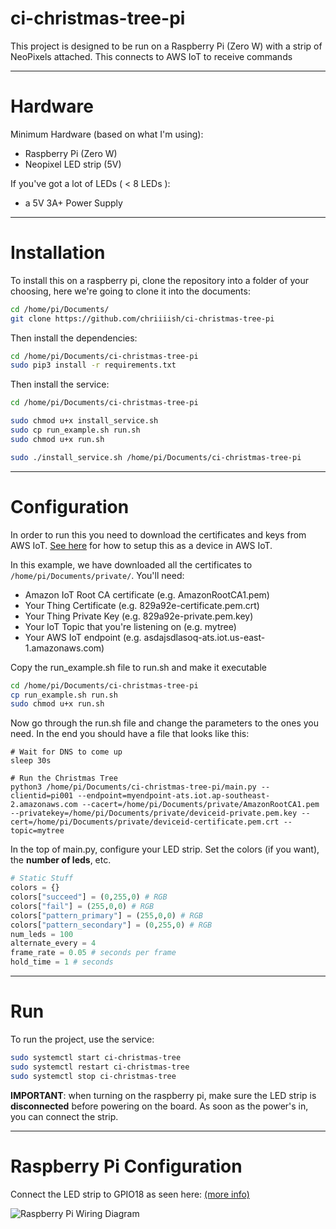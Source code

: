 ci-christmas-tree-pi
====================
This project is designed to be run on a Raspberry Pi (Zero W) with a strip of NeoPixels attached.
This connects to AWS IoT to receive commands

---

Hardware
========

Minimum Hardware (based on what I'm using):
* Raspberry Pi (Zero W)
* Neopixel LED strip (5V)

If you've got a lot of LEDs ( < 8 LEDs ):
* a 5V 3A+ Power Supply

---

Installation
============
To install this on a raspberry pi, clone the repository into a folder of your choosing, here we're going to clone it into the documents:
```bash
cd /home/pi/Documents/
git clone https://github.com/chriiiish/ci-christmas-tree-pi
```

Then install the dependencies:

```bash
cd /home/pi/Documents/ci-christmas-tree-pi
sudo pip3 install -r requirements.txt
```

Then install the service:

```bash
cd /home/pi/Documents/ci-christmas-tree-pi

sudo chmod u+x install_service.sh
sudo cp run_example.sh run.sh
sudo chmod u+x run.sh

sudo ./install_service.sh /home/pi/Documents/ci-christmas-tree-pi
```

---

Configuration
=============
In order to run this you need to download the certificates and keys from AWS IoT. [See here](https://docs.aws.amazon.com/iot/latest/developerguide/iot-sdk-setup.html) for how to setup this as a device in AWS IoT.

In this example, we have downloaded all the certificates to `/home/pi/Documents/private/`. You'll need:

* Amazon IoT Root CA certificate (e.g. AmazonRootCA1.pem)
* Your Thing Certificate (e.g. 829a92e-certificate.pem.crt)
* Your Thing Private Key (e.g. 829a92e-private.pem.key)
* Your IoT Topic that you're listening on (e.g. mytree)
* Your AWS IoT endpoint (e.g. asdajsdlasoq-ats.iot.us-east-1.amazonaws.com)

Copy the run_example.sh file to run.sh and make it executable

```bash
cd /home/pi/Documents/ci-christmas-tree-pi
cp run_example.sh run.sh
sudo chmod u+x run.sh
```

Now go through the run.sh file and change the parameters to the ones you need. In the end you should have a file that looks like this:

```
# Wait for DNS to come up
sleep 30s

# Run the Christmas Tree
python3 /home/pi/Documents/ci-christmas-tree-pi/main.py --clientid=pi001 --endpoint=myendpoint-ats.iot.ap-southeast-2.amazonaws.com --cacert=/home/pi/Documents/private/AmazonRootCA1.pem --privatekey=/home/pi/Documents/private/deviceid-private.pem.key --cert=/home/pi/Documents/private/deviceid-certificate.pem.crt --topic=mytree
```

In the top of main.py, configure your LED strip. Set the colors (if you want), the **number of leds**, etc.

```python
# Static Stuff
colors = {}
colors["succeed"] = (0,255,0) # RGB
colors["fail"] = (255,0,0) # RGB
colors["pattern_primary"] = (255,0,0) # RGB
colors["pattern_secondary"] = (0,255,0) # RGB
num_leds = 100
alternate_every = 4
frame_rate = 0.05 # seconds per frame
hold_time = 1 # seconds
```

---

Run
===

To run the project, use the service:
```bash
sudo systemctl start ci-christmas-tree
sudo systemctl restart ci-christmas-tree
sudo systemctl stop ci-christmas-tree
```

**IMPORTANT**: when turning on the raspberry pi, make sure the LED strip is **disconnected** before powering on the board. As soon as the power's in, you can connect the strip.

---

Raspberry Pi Configuration
==========================

Connect the LED strip to GPIO18 as seen here: [(more info)](https://learn.adafruit.com/neopixels-on-raspberry-pi/raspberry-pi-wiring)

![Raspberry Pi Wiring Diagram](https://cdn-learn.adafruit.com/assets/assets/000/063/928/original/led_strips_raspi_NeoPixel_powered_bb.jpg "Raspberry Pi Wiring Diagram")
